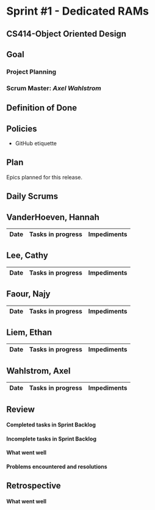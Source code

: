 # Sprint #1 - Dedicated RAMs
## CS414-Object Oriented Design

## Goal

### Project Planning

### Scrum Master: *Axel Wahlstrom*

## Definition of Done



## Policies

* GitHub etiquette

## Plan

Epics planned for this release.

## Daily Scrums

## VanderHoeven, Hannah
| Date | Tasks in progress | Impediments |
| :--- | :--- | :--- |

## Lee, Cathy
| Date | Tasks in progress | Impediments |
| :--- | :--- | :--- |

## Faour, Najy
| Date | Tasks in progress | Impediments |
| :--- | :--- | :--- |

## Liem, Ethan
| Date | Tasks in progress | Impediments |
| :--- | :--- | :--- |

## Wahlstrom, Axel
| Date | Tasks in progress | Impediments |
| :--- | :--- | :--- |

## Review

#### Completed tasks in Sprint Backlog

#### Incomplete tasks in Sprint Backlog

#### What went well

#### Problems encountered and resolutions

## Retrospective

#### What went well
